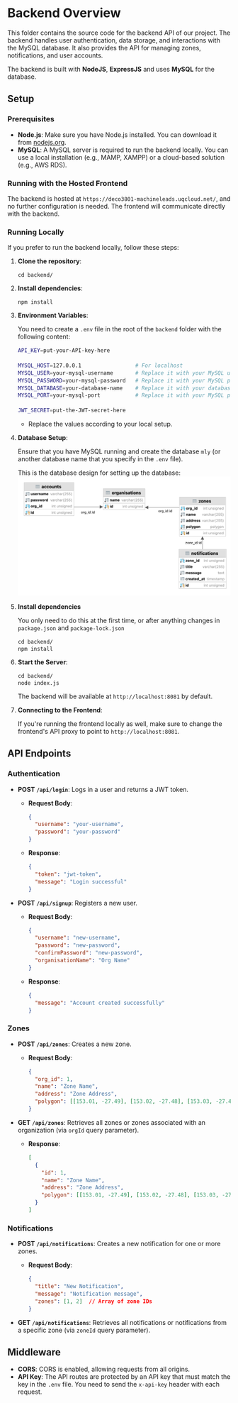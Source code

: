 # Backend Overview

This folder contains the source code for the backend API of our project. The backend handles user authentication, data storage, and interactions with the MySQL database. It also provides the API for managing zones, notifications, and user accounts.

The backend is built with **NodeJS**, **ExpressJS** and uses **MySQL** for the database.

## Setup

### Prerequisites

- **Node.js**: Make sure you have Node.js installed. You can download it from [nodejs.org](https://nodejs.org/).
- **MySQL**: A MySQL server is required to run the backend locally. You can use a local installation (e.g., MAMP, XAMPP) or a cloud-based solution (e.g., AWS RDS).
  
### Running with the Hosted Frontend

The backend is hosted at `https://deco3801-machineleads.uqcloud.net/`, and no further configuration is needed. The frontend will communicate directly with the backend.

### Running Locally

If you prefer to run the backend locally, follow these steps:

1. **Clone the repository**:
   ```shell
   cd backend/
   ```

2. **Install dependencies**:
   ```shell
   npm install
   ```

3. **Environment Variables**:

   You need to create a `.env` file in the root of the `backend` folder with the following content:

   ```bash
   API_KEY=put-your-API-key-here

   MYSQL_HOST=127.0.0.1                 # For localhost
   MYSQL_USER=your-mysql-username       # Replace it with your MySQL username
   MYSQL_PASSWORD=your-mysql-password   # Replace it with your MySQL password
   MYSQL_DATABASE=your-database-name    # Replace it with your database name
   MYSQL_PORT=your-mysql-port           # Replace it with your MySQL port

   JWT_SECRET=put-the-JWT-secret-here
   ```

   - Replace the values according to your local setup.

4. **Database Setup**:

   Ensure that you have MySQL running and create the database `mly` (or another database name that you specify in the `.env` file).

   This is the database design for setting up the database:
   ![Database Design](../../supporting-documents/database-design.png)

5. **Install dependencies**

    You only need to do this at the first time, or after anything changes in `package.json` and `package-lock.json`

    ```shell
    cd backend/
    npm install
    ```

6. **Start the Server**:

   ```shell
   cd backend/
   node index.js
   ```

   The backend will be available at `http://localhost:8081` by default.

7. **Connecting to the Frontend**:

   If you're running the frontend locally as well, make sure to change the frontend's API proxy to point to `http://localhost:8081`.

## API Endpoints

### Authentication

- **POST `/api/login`**: Logs in a user and returns a JWT token.
  - **Request Body**:
    ```json
    {
      "username": "your-username",
      "password": "your-password"
    }
    ```
  - **Response**:
    ```json
    {
      "token": "jwt-token",
      "message": "Login successful"
    }
    ```

- **POST `/api/signup`**: Registers a new user.
  - **Request Body**:
    ```json
    {
      "username": "new-username",
      "password": "new-password",
      "confirmPassword": "new-password",
      "organisationName": "Org Name"
    }
    ```
  - **Response**:
    ```json
    {
      "message": "Account created successfully"
    }
    ```

### Zones

- **POST `/api/zones`**: Creates a new zone.
  - **Request Body**:
    ```json
    {
      "org_id": 1,
      "name": "Zone Name",
      "address": "Zone Address",
      "polygon": [[153.01, -27.49], [153.02, -27.48], [153.03, -27.47]]  // Coordinates in [longitude, latitude]
    }
    ```

- **GET `/api/zones`**: Retrieves all zones or zones associated with an organization (via `orgId` query parameter).
  - **Response**:
    ```json
    [
      {
        "id": 1,
        "name": "Zone Name",
        "address": "Zone Address",
        "polygon": [[153.01, -27.49], [153.02, -27.48], [153.03, -27.47]]
      }
    ]
    ```

### Notifications

- **POST `/api/notifications`**: Creates a new notification for one or more zones.
  - **Request Body**:
    ```json
    {
      "title": "New Notification",
      "message": "Notification message",
      "zones": [1, 2]  // Array of zone IDs
    }
    ```

- **GET `/api/notifications`**: Retrieves all notifications or notifications from a specific zone (via `zoneId` query parameter).

## Middleware

- **CORS**: CORS is enabled, allowing requests from all origins.
- **API Key**: The API routes are protected by an API key that must match the key in the `.env` file. You need to send the `x-api-key` header with each request.
